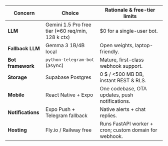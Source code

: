 | Concern | Choice | Rationale & free-tier limits |
|---------|--------|------------------------------|
| **LLM** | Gemini 1.5 Pro free tier (≈60 req/min, 128 k ctx) | $0 for a single-user bot. |
| **Fallback LLM** | Gemma 3 1B/4B local | Open weights, laptop-friendly. |
| **Bot framework** | `python-telegram-bot` (async) | Mature, first-class webhook support. |
| **Storage** | Supabase Postgres | 0 $ / <500 MB DB, instant REST & RLS. |
| **Mobile** | React Native + Expo | One codebase, OTA updates, push notifications. |
| **Notifications** | Expo Push + Telegram fallback | Native alerts + chat replies. |
| **Hosting** | Fly.io / Railway free | Runs FastAPI worker + cron; custom domain for webhook. |
